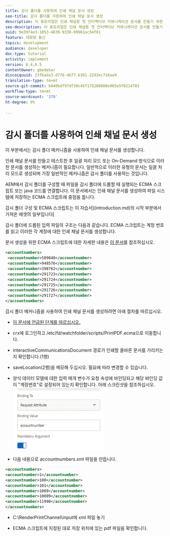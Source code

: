 ```yaml
---
title: 감시 폴더를 사용하여 인쇄 채널 문서 생성
seo-title: 감시 폴더를 사용하여 인쇄 채널 문서 생성
description: 이 튜토리얼은 인쇄 채널용 첫 인터랙티브 커뮤니케이션 문서를 만들기 위한 여러 단계로 구성된 10개의 튜토리얼을 제공합니다. 이 부분에서는 감시 폴더 메커니즘을 사용하여 인쇄 채널 문서를 생성합니다.
seo-description: 이 튜토리얼은 인쇄 채널용 첫 인터랙티브 커뮤니케이션 문서를 만들기 위한 여러 단계로 구성된 10개의 튜토리얼을 제공합니다. 이 부분에서는 감시 폴더 메커니즘을 사용하여 인쇄 채널 문서를 생성합니다.
uuid: 9e39f4e3-1053-4839-9338-09961ac54f81
feature: 대화형 통신
topics: development
audience: developer
doc-type: tutorial
activity: implement
version: 6.4,6.5
contentOwner: gbedekar
discoiquuid: 23fbada3-d776-4b77-b381-22d3ec716ae9
translation-type: tm+mt
source-git-commit: b040bdf97df39c45f175288608e965e5f0214703
workflow-type: tm+mt
source-wordcount: '379'
ht-degree: 0%

---
```



# 감시 폴더를 사용하여 인쇄 채널 문서 생성

이 부분에서는 감시 폴더 메커니즘을 사용하여 인쇄 채널 문서를 생성합니다.

인쇄 채널 문서를 만들고 테스트한 후 일괄 처리 모드 또는 On-Demand 방식으로 이러한 문서를 생성하는 메커니즘이 필요합니다. 일반적으로 이러한 유형의 문서는 일괄 처리 모드로 생성되며 가장 일반적인 메커니즘은 감시 폴더를 사용하는 것입니다.

AEM에서 감시 폴더를 구성할 때 파일을 감시 폴더에 드롭할 때 실행되는 ECMA 스크립트 또는 java 코드를 연결합니다. 이 문서에서는 인쇄 채널 문서를 생성하여 파일 시스템에 저장하는 ECMA 스크립트에 중점을 둡니다.

감시 폴더 구성 및 ECMA 스크립트는 이 자습서](introduction.md)의 시작 부분에서 가져온 에셋의 일부입니다[

감시 폴더에 드롭된 입력 파일의 구조는 다음과 같습니다. ECMA 스크립트는 계정 번호를 읽고 이러한 각 계정에 대한 인쇄 채널 문서를 생성합니다.

문서 생성을 위한 ECMA 스크립트에 대한 자세한 내용은 [이 문서](/help/forms/interactive-communications/generating-interactive-communications-print-document-using-api-tutorial-use.md)를 참조하십시오.

```xml
<accountnumbers>
 <accountnumber>509840</accountnumber>
 <accountnumber>948576</accountnumber>
 <accountnumber>398762</accountnumber>
 <accountnumber>291723</accountnumber>
 <accountnumber>291724</accountnumber>
 <accountnumber>291725</accountnumber>
 <accountnumber>291726</accountnumber>
 <accountnumber>291727</accountnumber>
</accountnumbers>
```

감시 폴더 메커니즘을 사용하여 인쇄 채널 문서를 생성하려면 아래 절차를 따르십시오.

* [이 문서에 언급된 단계를 따르십시오.](/help/forms/adaptive-forms/service-user-tutorial-develop.md)

* crx에 로그인하고 /etc/fd/watchfolder/scripts/PrintPDF.ecma으로 이동합니다.

* interactiveCommunicationsDocument 경로가 인쇄할 올바른 문서를 가리키는지 확인합니다.(1행)
* saveLocation(2행)을 메모해 두십시오. 필요에 따라 변경할 수 있습니다.
* 양식 데이터 모델에 대한 입력 매개 변수가 요청 속성에 바인딩되고 해당 바인딩 값이 &quot;계정번호&quot;로 설정되어 있는지 확인합니다. 아래 스크린샷을 참조하십시오.
   ![요청](assets/requestattributeprintchannel.gif)

* 다음 내용으로 accountnumbers.xml 파일을 만듭니다.

```xml
<accountnumbers>
<accountnumber>1</accountnumber>
<accountnumber>100</accountnumber>
<accountnumber>101</accountnumber>
<accountnumber>1009</accountnumber>
<accountnumber>10009</accountnumber>
<accountnumber>11990</accountnumber>
</accountnumbers>
```

* C:\RenderPrintChannel\input에 xml 파일 놓기

* ECMA 스크립트에 지정된 대로 저장 위치에 있는 pdf 파일을 확인합니다.




